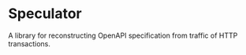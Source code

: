 # Speculator

A library for reconstructing OpenAPI specification from traffic of HTTP transactions.
